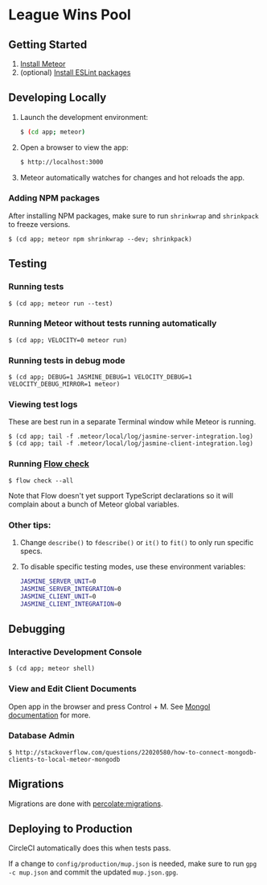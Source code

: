 # League Wins Pool

## Getting Started

1. [Install Meteor](https://www.meteor.com/install)
2. (optional) [Install ESLint packages](https://www.npmjs.com/package/eslint-config-airbnb)


## Developing Locally

1. Launch the development environment:

    ```bash
    $ (cd app; meteor)
    ```

2. Open a browser to view the app:

    ```bash
    $ http://localhost:3000
    ```

3. Meteor automatically watches for changes and hot reloads the app.

### Adding NPM packages

After installing NPM packages, make sure to run ``shrinkwrap`` and ``shrinkpack`` to freeze versions.

```
$ (cd app; meteor npm shrinkwrap --dev; shrinkpack)
```


## Testing

### Running tests

```
$ (cd app; meteor run --test)
```

### Running Meteor without tests running automatically

```
$ (cd app; VELOCITY=0 meteor run)
```

### Running tests in debug mode

```
$ (cd app; DEBUG=1 JASMINE_DEBUG=1 VELOCITY_DEBUG=1 VELOCITY_DEBUG_MIRROR=1 meteor)
```

### Viewing test logs

These are best run in a separate Terminal window while Meteor is running.

```
$ (cd app; tail -f .meteor/local/log/jasmine-server-integration.log)
$ (cd app; tail -f .meteor/local/log/jasmine-client-integration.log)
```

### Running [Flow check](http://flowtype.org)

```
$ flow check --all
```

Note that Flow doesn't yet support TypeScript declarations so it will complain about a bunch of Meteor global variables.

### Other tips:

1. Change `describe()` to `fdescribe()` or `it()` to `fit()` to only run specific specs.
2. To disable specific testing modes, use these environment variables:

    ```bash
    JASMINE_SERVER_UNIT=0
    JASMINE_SERVER_INTEGRATION=0
    JASMINE_CLIENT_UNIT=0
    JASMINE_CLIENT_INTEGRATION=0
    ```


## Debugging

### Interactive Development Console

```
$ (cd app; meteor shell)
```

### View and Edit Client Documents

Open app in the browser and press Control + M. See [Mongol documentation](https://github.com/msavin/Mongol) for more.

### Database Admin

```
$ http://stackoverflow.com/questions/22020580/how-to-connect-mongodb-clients-to-local-meteor-mongodb
```


## Migrations

Migrations are done with [percolate:migrations](https://github.com/percolatestudio/meteor-migrations).


## Deploying to Production

CircleCI automatically does this when tests pass.

If a change to `config/production/mup.json` is needed, make sure to run `gpg -c mup.json` and commit the updated `mup.json.gpg`.
